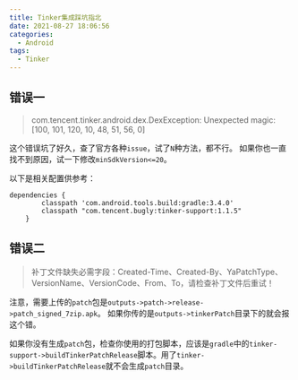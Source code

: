 ```yaml
---
title: Tinker集成踩坑指北
date: 2021-08-27 18:06:56
categories: 
  - Android
tags:
  - Tinker
---
```


## 错误一
> com.tencent.tinker.android.dex.DexException: Unexpected magic: [100, 101, 120, 10, 48, 51, 56, 0] 

这个错误坑了好久，查了官方各种`issue`，试了`N`种方法，都不行。
如果你也一直找不到原因，试一下修改`minSdkVersion<=20`。

以下是相关配置供参考：
```
dependencies {
        classpath 'com.android.tools.build:gradle:3.4.0'
        classpath "com.tencent.bugly:tinker-support:1.1.5"
    }
```

## 错误二
> 补丁文件缺失必需字段：Created-Time、Created-By、YaPatchType、VersionName、VersionCode、From、To，请检查补丁文件后重试！

注意，需要上传的`patch`包是`outputs->patch->release->patch_signed_7zip.apk`。 如果你传的是`outputs->tinkerPatch`目录下的就会报这个错。

如果你没有生成`patch`包，检查你使用的打包脚本，应该是`gradle`中的`tinker-support->buildTinkerPatchRelease`脚本。用了`tinker->buildTinkerPatchRelease`就不会生成`patch`目录。